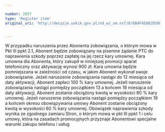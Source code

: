 ```yaml
---

number: 2057
type: 'Register item'
original_uri: 'http://decyzje.uokik.gov.pl/nd_wz_um.nsf/0/6B4F4E082D50F9D9C12577C300443049?OpenDocument'


---
```


W przypadku naruszenia przez Abonenta zobowiązania, o którym mowa w Pkt III ppkt 2.1, Abonent będzie zobowiązany na pisemne żądanie PTC do naprawienia szkody poprzez zapłatę na jej rzecz kary umownej. Kara umowna dla Abonenta, który zakupił w niniejszej promocji aparat telefoniczny oraz aktywację wynosi 900 zł. Kara umowna będzie pomniejszana w zależności od czasu, w jakim Abonent wykonał swoje zobowiązanie. Jeżeli naruszenie zobowiązania nastąpi do 12 miesiąca od daty aktywacji, Abonent zapłaci 100 % kary umownej. Jeżeli naruszenie zobowiązania nastąpi pomiędzy początkiem 13 a końcem 18 miesiąca od daty aktywacji, Abonent zostanie obciążony kwotą w wysokości 80 % kary umownej. Jeżeli naruszenie zobowiązania nastąpi pomiędzy początkiem 19 a końcem okresu obowiązywania umowy Abonent zostanie obciążony kwotą w wysokości 60 % kary umownej. Obowiązek naprawienia szkody wynika ze zgodnego zamiaru Stron, o którym mowa w pkt III ppkt 1 i celu umowy, która na zasadach promocyjnych przyznaje Abonentowi specjalne warunki zakupu telefonu i usług
